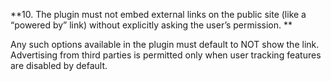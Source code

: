 **10. The plugin must not embed external links on the public site (like a “powered by” link) without explicitly asking the user’s permission. **

Any such options available in the plugin must default to NOT show the link. Advertising from third parties is permitted only when user tracking features are disabled by default.